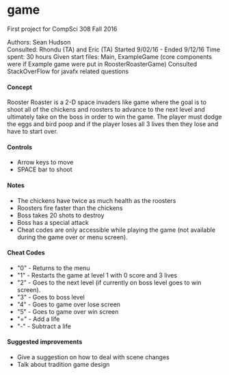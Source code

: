 game
====

First project for CompSci 308 Fall 2016

Authors: Sean Hudson  
Consulted: Rhondu (TA) and Eric (TA)
Started 9/02/16 - Ended 9/12/16
Time spent: 30 hours
Given start files: Main, ExampleGame (core components were if Example game were put in RoosterRoasterGame)
Consulted StackOverFlow for javafx related questions


#### Concept
Rooster Roaster is a 2-D space invaders like game where the 
goal is to shoot all of the chickens and roosters to advance 
to the next level and ultimately take on the boss in order to
win the game. The player must dodge the eggs and bird poop and
if the player loses all 3 lives then they lose and have to start
over.

#### Controls
  * Arrow keys to move
  * SPACE bar to shoot

#### Notes
  * The chickens have twice as much health as the roosters
  * Roosters fire faster than the chickens
  * Boss takes 20 shots to destroy
  * Boss has a special attack
  * Cheat codes are only accessible while playing the game (not available
  during the game over or menu screen).

#### Cheat Codes
  * "0" - Returns to the menu
  * "1" - Restarts the game at level 1 with 0 score and 3 lives
  * "2" - Goes to the next level (if currently on boss level goes to win screen).
  * "3" - Goes to boss level
  * "4" - Goes to game over lose screen
  * "5" - Goes to game over win screen
  * "=" - Add a life
  * "-" - Subtract a life
  
#### Suggested improvements
  * Give a suggestion on how to deal with scene changes
  * Talk about tradition game design